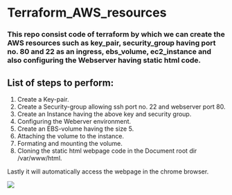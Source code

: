 # Terraform_AWS_resources

### This repo consist code of terraform by which we can create the AWS resources such as key_pair, security_group having port no. 80 and 22 as an ingress, ebs_volume, ec2_instance and also configuring the Webserver having static html code.

## List of steps to perform:

1. Create a Key-pair.
2. Create a Security-group allowing ssh port no. 22 and webserver port 80.
3. Create an Instance having the above key and security group.
4. Configuring the Weberver environment.
5. Create an EBS-volume having the size 5.
6. Attaching the volume to the instance.
7. Formating and mounting the volume.
8. Cloning the static html webpage code in the Document root dir /var/www/html.   

Lastly it will automatically access the webpage in the chrome browser.

![](https://visitor-badge.glitch.me/badge?page_id=24-komal.Terraform_AWS_resources)
